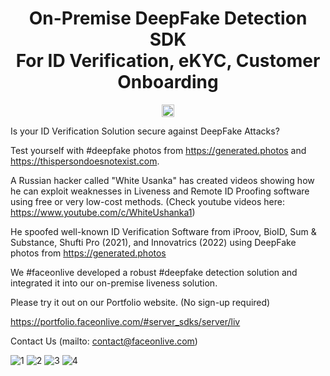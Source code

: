 <h1 align="center">On-Premise DeepFake Detection SDK <br/>For ID Verification, eKYC, Customer Onboarding</h1>

<p align="center">
<a href="https://t.me/faceonlive"><img src="https://badgen.net/badge/icon/telegram?icon=telegram&label" alt="Telegram" height="20"/></a>
</p>

Is your ID Verification Solution secure against DeepFake Attacks?

Test yourself with #deepfake photos from https://generated.photos and https://thispersondoesnotexist.com.


A Russian hacker called "White Usanka" has created videos showing how he can exploit weaknesses in Liveness and Remote ID Proofing software using free or very low-cost methods. (Check youtube videos here: https://www.youtube.com/c/WhiteUshanka1)

He spoofed well-known ID Verification Software from iProov, BioID, Sum & Substance, Shufti Pro (2021), and Innovatrics (2022) using DeepFake photos from https://generated.photos


We #faceonlive developed a robust #deepfake detection solution and integrated it into our on-premise liveness solution.

Please try it out on our Portfolio website. (No sign-up required)

https://portfolio.faceonlive.com/#server_sdks/server/liv

Contact Us (mailto: contact@faceonlive.com)

![1](https://user-images.githubusercontent.com/91896009/186431454-7c793824-35bf-43c9-b877-7a98b5af2f17.jpg)
![2](https://user-images.githubusercontent.com/91896009/186431468-76b6f914-dc39-4dbd-96bc-d82847a6db7d.jpg)
![3](https://user-images.githubusercontent.com/91896009/186431471-e982df5d-7ccd-42e5-988e-cce3328f18ba.jpg)
![4](https://user-images.githubusercontent.com/91896009/186431476-448c4f91-1567-4286-afbc-9729db41db71.jpg)
